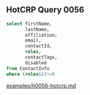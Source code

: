 
## HotCRP Query 0056
```sql
select firstName,
       lastName,
       affiliation,
       email,
       contactId,
       roles,
       contactTags,
       disabled
from ContactInfo
where (roles&1)!=0
```
[examples/h0056-hotcrp.md](/examples/h0056-hotcrp.md)